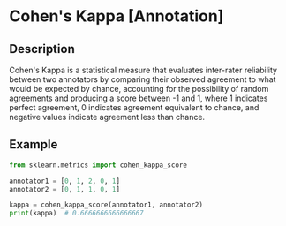 # Cohen's Kappa [Annotation]

## Description

Cohen's Kappa is a statistical measure that evaluates inter-rater reliability between two annotators by comparing their observed agreement to what would be expected by chance, accounting for the possibility of random agreements and producing a score between -1 and 1, where 1 indicates perfect agreement, 0 indicates agreement equivalent to chance, and negative values indicate agreement less than chance.

## Example

```python
from sklearn.metrics import cohen_kappa_score

annotator1 = [0, 1, 2, 0, 1]
annotator2 = [0, 1, 1, 0, 1]

kappa = cohen_kappa_score(annotator1, annotator2)
print(kappa)  # 0.6666666666666667
```
